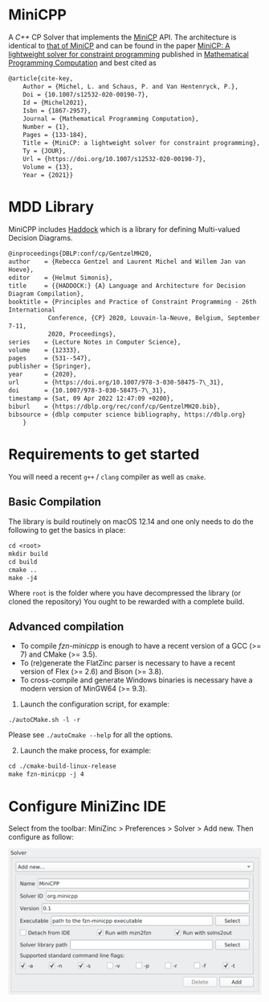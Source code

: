 # MiniCPP
A *C++* CP Solver that implements the [MiniCP](https://bitbucket.org/minicp/minicp/src/master/) API.
The architecture is identical to [that of MiniCP](http://minicp.org/) and can be found in the paper
[MiniCP: A lightweight solver for constraint programming](https://link.springer.com/article/10.1007/s12532-020-00190-7)
published in [Mathematical Programming Computation](https://www.springer.com/journal/12532) and best cited as

	@article{cite-key,
        Author = {Michel, L. and Schaus, P. and Van Hentenryck, P.},
        Doi = {10.1007/s12532-020-00190-7},
        Id = {Michel2021},
        Isbn = {1867-2957},
        Journal = {Mathematical Programming Computation},
        Number = {1},
        Pages = {133-184},
        Title = {MiniCP: a lightweight solver for constraint programming},
        Ty = {JOUR},
        Url = {https://doi.org/10.1007/s12532-020-00190-7},
        Volume = {13},
        Year = {2021}}
 
# MDD Library

MiniCPP includes [Haddock](https://dlnext.acm.org/doi/10.1007/978-3-030-58475-7_31) which is a library for defining
Multi-valued Decision Diagrams. 

	@inproceedings{DBLP:conf/cp/GentzelMH20,
	author    = {Rebecca Gentzel and Laurent Michel and Willem Jan van Hoeve},
	editor    = {Helmut Simonis},
	title     = {{HADDOCK:} {A} Language and Architecture for Decision Diagram Compilation},
	booktitle = {Principles and Practice of Constraint Programming - 26th International
               Conference, {CP} 2020, Louvain-la-Neuve, Belgium, September 7-11,
               2020, Proceedings},
	series    = {Lecture Notes in Computer Science},
	volume    = {12333},
	pages     = {531--547},
	publisher = {Springer},
	year      = {2020},
	url       = {https://doi.org/10.1007/978-3-030-58475-7\_31},
	doi       = {10.1007/978-3-030-58475-7\_31},
	timestamp = {Sat, 09 Apr 2022 12:47:09 +0200},
	biburl    = {https://dblp.org/rec/conf/cp/GentzelMH20.bib},
	bibsource = {dblp computer science bibliography, https://dblp.org}
		}

# Requirements to get started

You will need a recent `g++` / `clang` compiler as well as `cmake`. 


## Basic Compilation

The library is build routinely on macOS 12.14
and one only needs to do the following to get the basics in place:
```
cd <root>
mkdir build
cd build
cmake ..
make -j4
```
Where `root` is the folder where you have decompressed the library (or cloned the repository)
You ought to be rewarded with a complete build. 

## Advanced compilation

- To compile *fzn-minicpp* is enough to have a recent version of a GCC (>= 7) and CMake (>= 3.5).
- To (re)generate the FlatZinc parser is necessary to have a recent version of Flex (>= 2.6) and Bison (>= 3.8).
- To cross-compile and generate Windows binaries is necessary have a modern version of MinGW64 (>= 9.3).


1) Launch the configuration script, for example:
```
./autoCMake.sh -l -r
```
Please see `./autoCmake --help` for all the options.

2) Launch the make process, for example:
```
cd ./cmake-build-linux-release
make fzn-minicpp -j 4
```

# Configure MiniZinc IDE

Select from the toolbar: MiniZinc > Preferences > Solver > Add new. Then configure as follow:

![MiniZinc Configuration](./MiniZinc-cfg.png)


